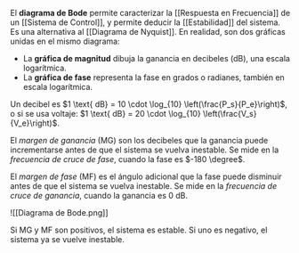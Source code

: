 El **diagrama de Bode** permite caracterizar la [[Respuesta en Frecuencia]] de un [[Sistema de Control]], y permite deducir la [[Estabilidad]] del sistema. Es una alternativa al [[Diagrama de Nyquist]]. En realidad, son dos gráficas unidas en el mismo diagrama:

- La **gráfica de magnitud** dibuja la ganancia en decibeles ($\text{dB}$), una escala logarítmica. 
- La **gráfica de fase** representa la fase en grados o radianes, también en escala logarítmica.

Un decibel es $1 \text{ dB} = 10 \cdot \log_{10} \left(\frac{P_s}{P_e}\right)$, o si se usa voltaje: $1 \text{ dB} = 20 \cdot \log_{10} \left(\frac{V_s}{V_e}\right)$.

El *margen de ganancia* (MG) son los decibeles que la ganancia puede incrementarse antes de que el sistema se vuelva inestable. Se mide en la *frecuencia de cruce de fase*, cuando la fase es $-180 \degree$.

El *margen de fase* (MF) es el ángulo adicional que la fase puede disminuir antes de que el sistema se vuelva inestable. Se mide en la *frecuencia de cruce de ganancia*, cuando la ganancia es $0 \text{ dB}$.

![[Diagrama de Bode.png]]

Si MG y MF son positivos, el sistema es estable. Si uno es negativo, el sistema ya se vuelve inestable.
